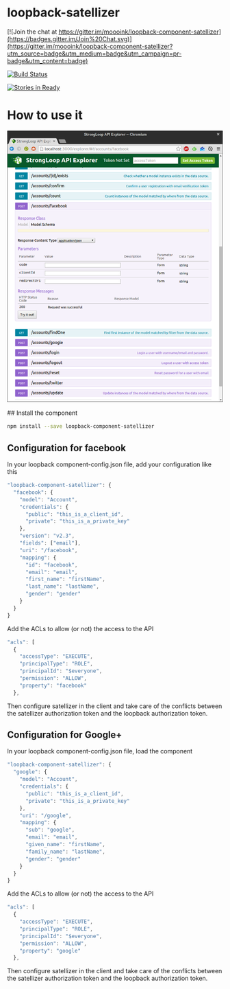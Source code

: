 
# loopback-satellizer

[![Join the chat at https://gitter.im/moooink/loopback-component-satellizer](https://badges.gitter.im/Join%20Chat.svg)](https://gitter.im/moooink/loopback-component-satellizer?utm_source=badge&utm_medium=badge&utm_campaign=pr-badge&utm_content=badge)

[![Build Status](https://travis-ci.org/moooink/loopback-component-satellizer.svg?branch=master)](https://travis-ci.org/moooink/loopback-component-satellizer)

[![Stories in Ready](https://badge.waffle.io/moooink/loopback-component-satellizer.png?label=ready&title=Ready)](https://waffle.io/moooink/loopback-component-satellizer)

# How to use it

![Example explorer](./doc/images/screenshot.png)

## Install the component

```bash
npm install --save loopback-component-satellizer
```

## Configuration for facebook

In your loopback component-config.json file, add your configuration like this

```javascript
"loopback-component-satellizer": {
  "facebook": {
    "model": "Account",
    "credentials": {
      "public": "this_is_a_client_id",
      "private": "this_is_a_private_key"
    },
    "version": "v2.3",
    "fields": ["email"],
    "uri": "/facebook",
    "mapping": {
      "id": "facebook",
      "email": "email",
      "first_name": "firstName",
      "last_name": "lastName",
      "gender": "gender"
    }
  }
}
```

Add the ACLs to allow (or not) the access to the API

```javascript
"acls": [
  {
    "accessType": "EXECUTE",
    "principalType": "ROLE",
    "principalId": "$everyone",
    "permission": "ALLOW",
    "property": "facebook"
  },
```

Then configure satellizer in the client and take care of the conflicts between the satellizer authorization token and the loopback authorization token.

## Configuration for Google+

In your loopback component-config.json file, load the component

```javascript
"loopback-component-satellizer": {
  "google": {
    "model": "Account",
    "credentials": {
      "public": "this_is_a_client_id",
      "private": "this_is_a_private_key"
    },
    "uri": "/google",
    "mapping": {
      "sub": "google",
      "email": "email",
      "given_name": "firstName",
      "family_name": "lastName",
      "gender": "gender"
    }
  }
}
```

Add the ACLs to allow (or not) the access to the API

```javascript
"acls": [
  {
    "accessType": "EXECUTE",
    "principalType": "ROLE",
    "principalId": "$everyone",
    "permission": "ALLOW",
    "property": "google"
  },
```

Then configure satellizer in the client and take care of the conflicts between the satellizer authorization token and the loopback authorization token.
